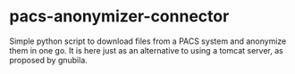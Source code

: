 # pacs-anonymizer-connector

Simple python script to download files from a PACS system and anonymize them in one go.
It is here just as an alternative to using a tomcat server, as proposed by gnubila.
